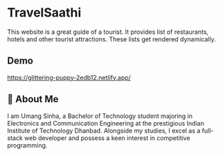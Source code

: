# TravelSaathi
This website is a great guide of a tourist. It provides list of restaurants, hotels and other tourist attractions. These lists get rendered dynamically.

## Demo
https://glittering-puppy-2edb12.netlify.app/



## 🚀 About Me

I am Umang Sinha, a Bachelor of Technology student majoring in Electronics and Communication Engineering at the prestigious Indian Institute of Technology Dhanbad. Alongside my studies, I excel as a full-stack web developer and possess a keen interest in competitive programming.

